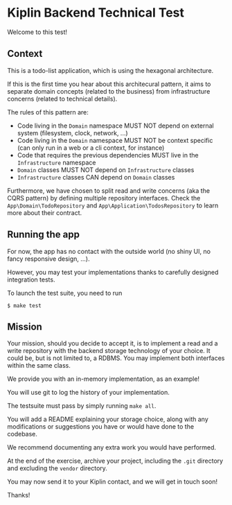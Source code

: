 # Kiplin Backend Technical Test

Welcome to this test!

## Context
This is a todo-list application, which is using the hexagonal architecture.

If this is the first time you hear about this architecural pattern, it aims to separate domain concepts (related to the business) from infrastructure concerns (related to technical details).

The rules of this pattern are:
  - Code living in the `Domain` namespace MUST NOT depend on external system (filesystem, clock, network, ...)
  - Code living in the `Domain` namespace MUST NOT be context specific (can only run in a web or a cli context, for instance)
  - Code that requires the previous dependencies MUST live in the `Infrastructure` namespace
  - `Domain` classes MUST NOT depend on `Infrastructure` classes
  - `Infrastructure` classes CAN depend on `Domain` classes

Furthermore, we have chosen to split read and write concerns (aka the CQRS pattern) by defining multiple repository interfaces. Check the `App\Domain\TodoRepository` and `App\Application\TodosRepository` to learn more about their contract.

## Running the app
For now, the app has no contact with the outside world (no shiny UI, no fancy responsive design, ...).

However, you may test your implementations thanks to carefully designed integration tests.

To launch the test suite, you need to run

```
$ make test
```

## Mission
Your mission, should you decide to accept it, is to implement a read and a write repository with the backend storage technology of your choice. It could be, but is not limited to, a RDBMS. You may implement both interfaces within the same class.

We provide you with an in-memory implementation, as an example!

You will use git to log the history of your implementation.

The testsuite must pass by simply running `make all`.

You will add a README explaining your storage choice, along with any modifications or suggestions you have or would have done to the codebase.

We recommend documenting any extra work you would have performed.

At the end of the exercise, archive your project, including the `.git` directory and excluding the `vendor` directory.

You may now send it to your Kiplin contact, and we will get in touch soon!

Thanks!
